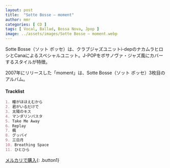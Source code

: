 ```yaml
---
layout: post
title:  "Sotte Bosse – moment"
author: mmr
categories: [ CD ]
tags: [ Vocal, Ballad, Bossa Nova, Jpop ]
image: ../assets/images/Sotte Bosse – moment.webp
---
```


Sotte Bosse（ソット ボッセ）は、クラブジャズユニットi-depのナカムラヒロシとCanaによるスペシャルユニット。J-POPをボサノヴァ・ジャズ風にカバーするスタイルが特徴。

2007年にリリースした「moment」は、Sotte Bosse（ソット ボッセ）3枚目のアルバム。

#### Tracklist
```md
1. 瞳がほほえむから
2. 君がいるだけで
3. 太陽のキス
4. マンダリンパスタ
5. Take Me Away
6. Replay
7. 楓
8. グッバイ
9. 三日月
10. Breathing Space
11. ひとひら
```

[メルカリで購入](https://jp.mercari.com/item/m27420865512?afid=6142608987){: .button1}